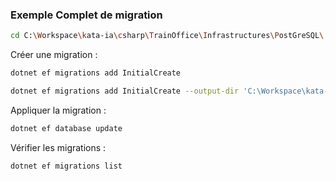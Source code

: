 ### Exemple Complet de migration

   ```sh
   cd C:\Workspace\kata-ia\csharp\TrainOffice\Infrastructures\PostGreSQL\
   ```

Créer une migration :

   ```sh
   dotnet ef migrations add InitialCreate
   ```

   ```sh
   dotnet ef migrations add InitialCreate --output-dir 'C:\Workspace\kata-ia\csharp\TrainOffice\Infrastructures\PostGreSQL\Migrations'
   ```

Appliquer la migration :

   ```sh
   dotnet ef database update
   ```

Vérifier les migrations :

   ```sh
   dotnet ef migrations list
   ```
